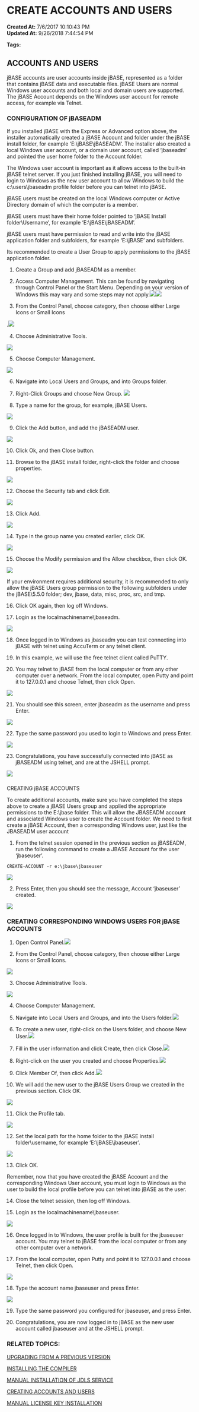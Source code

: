# CREATE ACCOUNTS AND USERS

**Created At:** 7/6/2017 10:10:43 PM  
**Updated At:** 9/26/2018 7:44:54 PM  

**Tags:**
<badge text='how to set up users' vertical='middle' />
<badge text='how to set up windows users' vertical='middle' />



## 


## ACCOUNTS AND USERS

jBASE accounts are user accounts inside jBASE, represented as a folder that contains jBASE data and executable files. jBASE Users are normal Windows user accounts and both local and domain users are supported. The jBASE Account depends on the Windows user account for remote access, for example via Telnet.

### CONFIGURATION OF jBASEADM

If you installed jBASE with the Express or Advanced option above, the installer automatically created a jBASE Account and folder under the jBASE install folder, for example ‘E:\jBASE\jBASEADM’. The installer also created a local Windows user account, or a domain user account, called ‘jbaseadm’ and pointed the user home folder to the Account folder.

The Windows user account is important as it allows access to the built-in jBASE telnet server. If you just finished installing jBASE, you will need to login to Windows as the new user account to allow Windows to build the c:\users\jbaseadm profile folder before you can telnet into jBASE.

jBASE users must be created on the local Windows computer or Active Directory domain of which the computer is a member.

jBASE users must have their home folder pointed to ‘jBASE Install folder\Username’, for example ‘E:\jBASE\jBASEADM’.

jBASE users must have permission to read and write into the jBASE application folder and subfolders, for example ‘E:\jBASE’ and subfolders.

Its recommended to create a User Group to apply permissions to the jBASE application folder.

1. Create a Group and add jBASEADM as a member.

2. Access Computer Management. This can be found by navigating through Control Panel or the Start Menu. Depending on your version of Windows this may vary and some steps may not apply.![](https://s3.amazonaws.com/screensteps_live/image_assets/assets/000/281/916/original/62aec7d3-84e9-4a7b-ab6c-22b4aa9a17d6.jpg?AWSAccessKeyId=AKIAJRW37ULKKSXWY73Q&Expires=1489165815&Signature=NJVrkj%2BZtQooVxuDucmF90BqgJU%3D)![](./blob.jpg)



3. From the Control Panel, choose category, then choose either Large Icons or Small Icons

.![](./blob.jpg)



4. Choose Administrative Tools.

![](./blob.jpg)



5. Choose Computer Management.

![](./blob.jpg)



6. Navigate into Local Users and Groups, and into Groups folder.

7. Right-Click Groups and choose New Group. ![](./blob.jpg)



8. Type a name for the group, for example, jBASE Users.

![](./blob.jpg)



9. Click the Add button, and add the jBASEADM user.

![](./blob.jpg)



10. Click Ok, and then Close button.

11. Browse to the jBASE install folder, right-click the folder and choose properties.

![](./blob.jpg)



12. Choose the Security tab and click Edit.

![](./blob.jpg)



13. Click Add.

![](./blob.jpg)



14. Type in the group name you created earlier, click OK.

![](./blob.jpg)



15. Choose the Modify permission and the Allow checkbox, then click OK.

![](./blob.jpg)



If your environment requires additional security, it is recommended to only allow the jBASE Users group permission to the following subfolders under the jBASE\5.5.0 folder; dev, jbase, data, misc, proc, src, and tmp.

16. Click OK again, then log off Windows.

17. Login as the localmachinename\jbaseadm.

![](./blob.jpg)



18. Once logged in to Windows as jbaseadm you can test connecting into jBASE with telnet using AccuTerm or any telnet client.

19. In this example, we will use the free telnet client called PuTTY.

20. You may telnet to jBASE from the local computer or from any other computer over a network. From the local computer, open Putty and point it to 127.0.0.1 and choose Telnet, then click Open.

![](./blob.jpg)



21. You should see this screen, enter jbaseadm as the username and press Enter.

![](./blob.jpg)



22. Type the same password you used to login to Windows and press Enter.

![](./blob.jpg)



23. Congratulations, you have successfully connected into jBASE as jBASEADM using telnet, and are at the JSHELL prompt.

![](./blob.jpg)

### 
CREATING jBASE ACCOUNTS

To create additional accounts, make sure you have completed the steps above to create a jBASE Users group and applied the appropriate permissions to the E:\jbase folder. This will allow the JBASEADM account and associated Windows user to create the Account folder. We need to first create a jBASE Account, then a corresponding Windows user, just like the JBASEADM user account

1. From the telnet session opened in the previous section as jBASEADM, run the following command to create a JBASE Account for the user ‘jbaseuser’.

```
CREATE-ACCOUNT -r e:\jbase\jbaseuser
```



![](./blob.jpg)



2. Press Enter, then you should see the message, Account ‘jbaseuser’ created.

![](./blob.jpg)

### 


### CREATING CORRESPONDING WINDOWS USERS FOR jBASE ACCOUNTS



1. Open Control Panel.![](./blob.jpg)

2. From the Control Panel, choose category, then choose either Large Icons or Small Icons.

![](./blob.jpg)



3. Choose Administrative Tools.

![](./blob.jpg)



4. Choose Computer Management.



5. Navigate into Local Users and Groups, and into the Users folder.![](./blob.jpg)



6. To create a new user, right-click on the Users folder, and choose New User.![](./blob.jpg)



7. Fill in the user information and click Create, then click Close.![](./blob.jpg)



8. Right-click on the user you created and choose Properties.![](./blob.jpg)



9. Click Member Of, then click Add.![](./blob.jpg)



10. We will add the new user to the jBASE Users Group we created in the previous section. Click OK.

![](./blob.jpg)



11. Click the Profile tab.

![](./blob.jpg)



12. Set the local path for the home folder to the jBASE install folder\username, for example ‘E:\jBASE\jbaseuser’.

![](./blob.jpg)



13. Click OK.

Remember, now that you have created the jBASE Account and the corresponding Windows User account, you must login to Windows as the user to build the local profile before you can telnet into jBASE as the user.

14. Close the telnet session, then log off Windows.

15. Login as the localmachinename\jbaseuser.

![](./blob.jpg)



16. Once logged in to Windows, the user profile is built for the jbaseuser account. You may telnet to jBASE from the local computer or from any other computer over a network.

17. From the local computer, open Putty and point it to 127.0.0.1 and choose Telnet, then click Open.

![](./blob.jpg)



18. Type the account name jbaseuser and press Enter.

![](./blob.jpg)



19. Type the same password you configured for jbaseuser, and press Enter.

20. Congratulations, you are now logged in to jBASE as the new user account called jbaseuser and at the JSHELL prompt.



### RELATED TOPICS:

[UPGRADING FROM A PREVIOUS VERSION](upgrading-from-a-previous-version)

[INSTALLING THE COMPILER](installing-the-windows-compiler)

[MANUAL INSTALLATION OF JDLS SERVICE](manual-installation-of-jdls-service)

[CREATING ACCOUNTS AND USERS](create-accounts-and-users)

[MANUAL LICENSE KEY INSTALLATION](manual-license-key-installation)
